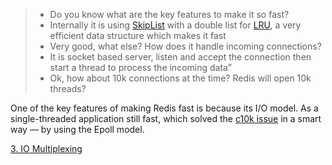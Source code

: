 
> - Do you know what are the key features to make it so fast?
> - Internally it is using [SkipList](../../../../../1.%20Algorithms/Data%20Structures/SkipList.md) with a double list for [LRU](../../../1.%20Concepts/LRU.md), a very efficient data structure which makes it fast
> - Very good, what else? How does it handle incoming connections?
> - It is socket based server, listen and accept the connection then start a thread to process the incoming data”
> - Ok, how about 10k connections at the time? Redis will open 10k threads?

One of the key features of making Redis fast is because its I/O model. As a single-threaded application still fast, which solved the [c10k issue](https://en.wikipedia.org/wiki/C10k_problem#:~:text=The%20C10k%20problem%20is%20the,concurrently%20handling%20ten%20thousand%20connections.) in a smart way — by using the Epoll model.

[3. IO Multiplexing](../../../../../6.%20Linux/3.%20IO%20Multiplexing.md)

